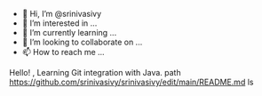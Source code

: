 - 👋 Hi, I’m @srinivasivy
- 👀 I’m interested in ...
- 🌱 I’m currently learning ...
- 💞️ I’m looking to collaborate on ...
- 📫 How to reach me ...

<!---
srinivasivy/srinivasivy is a ✨ special ✨ repository because its `README.md` (this file) appears on your GitHub profile.
You can click the Preview link to take a look at your changes.
--->
Hello! ,
Learning Git integration with Java.
path https://github.com/srinivasivy/srinivasivy/edit/main/README.md
ls 

